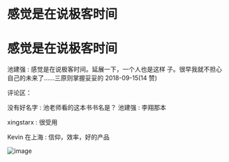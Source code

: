 # 感觉是在说极客时间

# 感觉是在说极客时间

池建强 : 感觉是在说极客时间。延展一下，一个人也是这样 子。很早我就不担心自己的未来了……三原则掌握妥妥的 2018-09-15(14 赞)

评论区：

没有好名字 : 池老师看的这本书书名是？ 池建强 : 李翔那本

xingstarx : 很受用

Kevin 在上海 : 信仰，效率，好的产品

![image](img/Image_036.png)